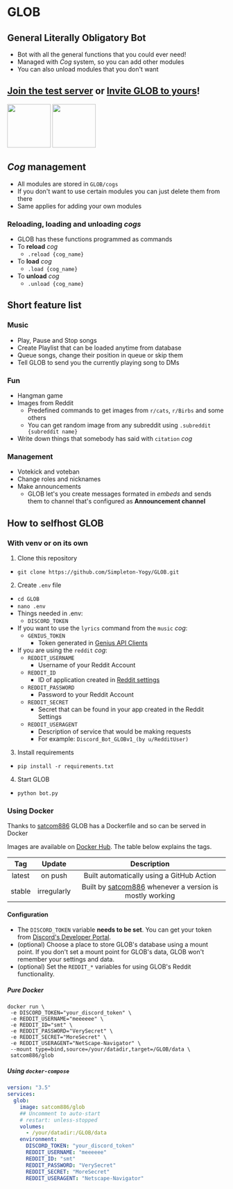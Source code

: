 # GLOB

## General Literally Obligatory Bot

* Bot with all the general functions that you could ever need!
* Managed with *Cog* system, so you can add other modules
* You can also unload modules that you don't want

## [Join the test server](https://discord.gg/d4Fwf5Gu9b) or [Invite GLOB to yours](https://discord.com/api/oauth2/authorize?client_id=781629601105444946&permissions=502791286&scope=bot)!

[<img src="resources/server_icon.png" width = "100" height = "100">](https://discord.gg/d4Fwf5Gu9b) [<img src="resources/glob_icon.png" width = "100" height = "100">](https://discord.com/api/oauth2/authorize?client_id=781629601105444946&permissions=502791286&scope=bot)

## *Cog* management
* All modules are stored in `GLOB/cogs`
* If you don't want to use certain modules you can just delete them from there
* Same applies for adding your own modules
### Reloading, loading and unloading *cogs*
* GLOB has these functions programmed as commands
* To **reload** *cog*
  * `.reload {cog_name}`
* To **load** *cog*
  * `.load {cog_name}`
* To **unload** *cog*
  * `.unload {cog_name}`

## Short feature list
### Music
* Play, Pause and Stop songs
* Create Playlist that can be loaded anytime from database
* Queue songs, change their position in queue or skip them
* Tell GLOB to send you the currently playing song to DMs
### Fun
* Hangman game
* Images from Reddit
  * Predefined commands to get images from `r/cats`, `r/Birbs` and some others
  * You can get random image from any subreddit using `.subreddit {subreddit name}`
* Write down things that somebody has said with `citation` *cog*
### Management
* Votekick and voteban
* Change roles and nicknames
* Make announcements
  * GLOB let's you create messages formated in *embeds* and sends them to channel that's configured as **Announcement channel**

## How to selfhost GLOB
### With venv or on its own
1) Clone this repository
  * `git clone https://github.com/Simpleton-Yogy/GLOB.git`
2) Create `.env` file
  * `cd GLOB`
  * `nano .env`
  * Things needed in .env:
    * `DISCORD_TOKEN`
  * If you want to use the `lyrics` command from the `music` *cog*:
    * `GENIUS_TOKEN`
      * Token generated in [Genius API Clients](https://genius.com/api-clients)
  * If you are using the `reddit` *cog*:
    * `REDDIT_USERNAME`
      * Username of your Reddit Account
    * `REDDIT_ID`
      * ID of application created in [Reddit settings](https://www.reddit.com/prefs/apps/)
    * `REDDIT_PASSWORD`
      * Password to your Reddit Account
    * `REDDIT_SECRET`
      * Secret that can be found in your app created in the Reddit Settings
    * `REDDIT_USERAGENT`
      * Description of service that would be making requests
      * For example: `Discord_Bot_GLOBv1_(by u/RedditUser)`
3) Install requirements
  * `pip install -r requirements.txt`
4) Start GLOB
  * `python bot.py`

### Using Docker
Thanks to [satcom886](https://github.com/satcom886) GLOB has a Dockerfile and so can be served in Docker  

Images are available on [Docker Hub](https://hub.docker.com/r/satcom886/glob). The table below explains the tags.

|  Tag   |   Update   |                                 Description                                                 |
|:------:|:----------:|:-------------------------------------------------------------------------------------------:|
| latest |   on push  | Built automatically using a GitHub Action                                                   |
| stable | irregularly | Built by [satcom886](https://github.com/satcom886) whenever a version is mostly working    |

#### Configuration

 * The `DISCORD_TOKEN` variable **needs to be set**. You can get your token from [Discord's Developer Portal](https://discord.com/developers/applications).
 * (optional) Choose a place to store GLOB's database using a mount point. If you don't set a mount point for GLOB's data, GLOB won't remember your settings and data.
 * (optional) Set the `REDDIT_*` variables for using GLOB's Reddit functionality.

##### Pure Docker

```
docker run \
 -e DISCORD_TOKEN="your_discord_token" \
 -e REDDIT_USERNAME="meeeeee" \
 -e REDDIT_ID="smt" \
 -e REDDIT_PASSWORD="VerySecret" \
 -e REDDIT_SECRET="MoreSecret" \
 -e REDDIT_USERAGENT="NetScape-Navigator" \
 --mount type=bind,source=/your/datadir,target=/GLOB/data \
 satcom886/glob
```

##### Using `docker-compose`

```yaml
version: "3.5"
services:
  glob:
    image: satcom886/glob
    ## Uncomment to auto-start
    # restart: unless-stopped
    volumes:
      - /your/datadir:/GLOB/data
    environment:
      DISCORD_TOKEN: "your_discord_token"
      REDDIT_USERNAME: "meeeeee"
      REDDIT_ID: "smt"
      REDDIT_PASSWORD: "VerySecret"
      REDDIT_SECRET: "MoreSecret"
      REDDIT_USERAGENT: "Netscape-Navigator"
```
